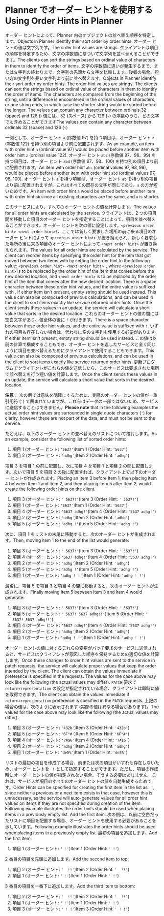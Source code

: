 # <a name="using-order-hints-in-planner"></a><span data-ttu-id="28b09-101">Planner でオーダー ヒントを使用する</span><span class="sxs-lookup"><span data-stu-id="28b09-101">Using Order Hints in Planner</span></span>

<span data-ttu-id="28b09-102">オーダー ヒントによって、Planner 内のオブジェクトの並べ替え順序を特定します。</span><span class="sxs-lookup"><span data-stu-id="28b09-102">Objects in Planner identify their sort order by order hints.</span></span> <span data-ttu-id="28b09-103">オーダー ヒントの値は文字列です。</span><span class="sxs-lookup"><span data-stu-id="28b09-103">The order hint values are strings.</span></span> <span data-ttu-id="28b09-104">クライアントは項目の順序を特定するため、文字の序数値に基づいて文字列を並べ替えることができます。</span><span class="sxs-lookup"><span data-stu-id="28b09-104">The clients can sort the strings based on ordinal value of characters in them to identify the order of items.</span></span> <span data-ttu-id="28b09-105">文字の序数値に違いが発生するまで、または文字列の終わりまで、文字列の先頭から文字を比較します。後者の場合、短い方の文字列を長い文字列より前に並べ替えます。</span><span class="sxs-lookup"><span data-stu-id="28b09-105">Objects in Planner identify their sort order by order hints. The order hint values are strings. The clients can sort the strings based on ordinal value of characters in them to identify the order of items. The characters are compared from the beginning of the string, until a difference is encountered in the ordinal values of characters, or one string ends, in which case the shorter string would be sorted before the longer. The values can contain any character between ordinals 32 (space) and 126 ()</span></span> <span data-ttu-id="28b09-106">値には、32 (スペース) から 126 (`~`) の序数のうち、どの文字でも含めることができます</span><span class="sxs-lookup"><span data-stu-id="28b09-106">The values can contain any character between ordinals 32 (space) and 126 (`~`)</span></span>

<span data-ttu-id="28b09-107">一例として、オーダー ヒント `a` (序数値 97) を持つ項目は、オーダー ヒント `z` (序数値 122) を持つ別の項目より前に配置されます。</span><span class="sxs-lookup"><span data-stu-id="28b09-107">As an example, an item with order hint `a` (ordinal value 97) would be placed before another item with order hint `z` (ordinal value 122).</span></span> <span data-ttu-id="28b09-108">オーダー ヒント `abc` (序数値 97、98、99) を持つ項目は、オーダー ヒント `abd` (序数値 97、98、100) を持つ別の項目より前に配置されます。</span><span class="sxs-lookup"><span data-stu-id="28b09-108">An item with order hint `abc` (ordinal values 97, 98, 99), would be placed before another item with order hint `abd` (ordinal values 97, 98, 100).</span></span> <span data-ttu-id="28b09-109">オーダー ヒント `a` を持つ項目は、オーダー ヒント `ab` を持つ別の項目より前に配置されますが、これはすべての既存の文字が同じであり、`a` の方が短いためです。</span><span class="sxs-lookup"><span data-stu-id="28b09-109">An item with order hint `a` would be placed before another item with order hint `ab` since all existing characters are the same, and `a` is shorter.</span></span>

<span data-ttu-id="28b09-110">このサービスにより、すべてのオーダー ヒントの値を計算します。</span><span class="sxs-lookup"><span data-stu-id="28b09-110">The values for all order hints are calculated by the service.</span></span> <span data-ttu-id="28b09-111">クライアントは、2 つの項目間を移動した項目のオーダー ヒントを指定することによって、項目を並べ替えることができます。オーダー ヒントを次の値に設定します。`<previous order hint> <next order hint>!`、ここでは新しく要求した場所の前に来る項目のオーダー ヒントによって `<previous order hint>` が置き換えられ、新しく要求した場所の後に来る項目のオーダー ヒントによって `<next order hint>` が置き換えられます。</span><span class="sxs-lookup"><span data-stu-id="28b09-111">The values for all order hints are calculated by the service. The client can reorder items by specifying the order hint for the item that got moved between two items with by setting the order hint to the following value: `<previous order hint> <next order hint>!`, where `<previous order hint>` is to be replaced by the order hint of the item that comes before the new desired location, and `<next order hint>` is to be replaced by the order hint of the item that comes after the new desired location. There is a space character between these order hint values, and the entire value is suffixed with . If either item isn't present, empty string should be used instead. This value can also be composed of previous calculations, and can be used in the client to sort items exactly like service returned order hints. Once the client sends these values in an update, the service will calculate a short value that sorts in the desired location.</span></span> <span data-ttu-id="28b09-112">これらのオーダー ヒントの値の間には空白文字があり、値全体の後に `!` が付きます。</span><span class="sxs-lookup"><span data-stu-id="28b09-112">There is a space character between these order hint values, and the entire value is suffixed with `!`.</span></span> <span data-ttu-id="28b09-113">いずれの項目も存在しない場合は、代わりに空の文字列を使用する必要があります。</span><span class="sxs-lookup"><span data-stu-id="28b09-113">If either item isn't present, empty string should be used instead.</span></span> <span data-ttu-id="28b09-114">この値は以前の計算で構成することもでき、オーダー ヒントを返したサービスと全く同じように項目を並べ替えるためにクライアントで使用することもできます。</span><span class="sxs-lookup"><span data-stu-id="28b09-114">This value can also be composed of previous calculations, and can be used in the client to sort items exactly like service returned order hints.</span></span> <span data-ttu-id="28b09-115">更新プログラムでクライアントがこれらの値を送信したら、このサービスは要求された場所で並べ替えを行う短い値を計算します。</span><span class="sxs-lookup"><span data-stu-id="28b09-115">Once the client sends these values in an update, the service will calculate a short value that sorts in the desired location.</span></span>

<span data-ttu-id="28b09-116">**注意：** 次の例では意味を明確にするために、実際のオーダー ヒントの値が一重引用符 (`'`) で囲まれていますが、これらはデータの一部ではないため、サービスに送信することはできません。</span><span class="sxs-lookup"><span data-stu-id="28b09-116">**Please note** that in the following examples the actual order hint values are surrounded in single quote characters (`'`) for clarity, however these are not part of the data, and must not be sent to the service.</span></span>
 
<span data-ttu-id="28b09-117">たとえば、以下のオーダー ヒントの並べ替えのリストについて検討します。</span><span class="sxs-lookup"><span data-stu-id="28b09-117">As an example, consider the following list of sorted order hints:</span></span>

1. <span data-ttu-id="28b09-118">項目 1 (オーダー ヒント: `'5637'`)</span><span class="sxs-lookup"><span data-stu-id="28b09-118">Item 1 (Order Hint: `'5637'`)</span></span>
2. <span data-ttu-id="28b09-119">項目 2 (オーダー ヒント: `'adhg'`)</span><span class="sxs-lookup"><span data-stu-id="28b09-119">Item 2 (Order Hint: `'adhg'`)</span></span>

<span data-ttu-id="28b09-120">項目 3 を項目 1 の前に配置し、次に項目 4 を項目 1 と項目 2 の間に配置します。次いで項目 5 を項目 2 の後に配置すれば、クライアント上で以下のオーダー ヒントが作成されます。</span><span class="sxs-lookup"><span data-stu-id="28b09-120">Placing an Item 3 before Item 1, then placing item 4 between Item 1 and Item 2, and then placing item 5 after Item 2, would create the following order hints on the client.</span></span> 

1. <span data-ttu-id="28b09-121">項目 3 (オーダー ヒント: `' 5637!'`)</span><span class="sxs-lookup"><span data-stu-id="28b09-121">Item 3 (Order Hint: `' 5637!'`)</span></span>
2. <span data-ttu-id="28b09-122">項目 1 (オーダー ヒント: `'5637'`)</span><span class="sxs-lookup"><span data-stu-id="28b09-122">Item 1 (Order Hint: `'5637'`)</span></span>
3. <span data-ttu-id="28b09-123">項目 4 (オーダー ヒント: `'5637 adhg!'`)</span><span class="sxs-lookup"><span data-stu-id="28b09-123">Item 4 (Order Hint: `'5637 adhg!'`)</span></span>
4. <span data-ttu-id="28b09-124">項目 2 (オーダー ヒント: `'adhg'`)</span><span class="sxs-lookup"><span data-stu-id="28b09-124">Item 2 (Order Hint: `'adhg'`)</span></span>
5. <span data-ttu-id="28b09-125">項目 5 (オーダー ヒント: `'adhg !'`)</span><span class="sxs-lookup"><span data-stu-id="28b09-125">Item 5 (Order Hint: `'adhg !'`)</span></span>

<span data-ttu-id="28b09-126">次に、項目 1 をリストの末尾に移動すると、次のオーダー ヒントが生成されます。</span><span class="sxs-lookup"><span data-stu-id="28b09-126">Then, moving item 1 to the end of the list would generate:</span></span>

1. <span data-ttu-id="28b09-127">項目 3 (オーダー ヒント: `' 5637!'`)</span><span class="sxs-lookup"><span data-stu-id="28b09-127">Item 3 (Order Hint: `' 5637!'`)</span></span>
2. <span data-ttu-id="28b09-128">項目 4 (オーダー ヒント: `'5637 adhg!'`)</span><span class="sxs-lookup"><span data-stu-id="28b09-128">Item 4 (Order Hint: `'5637 adhg!'`)</span></span>
3. <span data-ttu-id="28b09-129">項目 2 (オーダー ヒント: `'adhg'`)</span><span class="sxs-lookup"><span data-stu-id="28b09-129">Item 2 (Order Hint: `'adhg'`)</span></span>
4. <span data-ttu-id="28b09-130">項目 5 (オーダー ヒント: `'adhg !'`)</span><span class="sxs-lookup"><span data-stu-id="28b09-130">Item 5 (Order Hint: `'adhg !'`)</span></span>
5. <span data-ttu-id="28b09-131">項目 1 (オーダー ヒント: `'adhg ! !'`)</span><span class="sxs-lookup"><span data-stu-id="28b09-131">Item 1 (Order Hint: `'adhg ! !'`)</span></span>

<span data-ttu-id="28b09-132">最後に、項目 5 を項目 3 と項目 4 の間に移動すると、次のオーダー ヒントが生成されます。</span><span class="sxs-lookup"><span data-stu-id="28b09-132">Finally moving Item 5 between Item 3 and Item 4 would generate:</span></span>

1. <span data-ttu-id="28b09-133">項目 3 (オーダー ヒント: `' 5637!'`)</span><span class="sxs-lookup"><span data-stu-id="28b09-133">Item 3 (Order Hint: `' 5637!'`)</span></span>
2. <span data-ttu-id="28b09-134">項目 5 (オーダー ヒント: `' 5637! 5637 adhg!!'`)</span><span class="sxs-lookup"><span data-stu-id="28b09-134">Item 5 (Order Hint: `' 5637! 5637 adhg!!'`)</span></span>
3. <span data-ttu-id="28b09-135">項目 4 (オーダー ヒント: `'5637 adhg!'`)</span><span class="sxs-lookup"><span data-stu-id="28b09-135">Item 4 (Order Hint: `'5637 adhg!'`)</span></span>
4. <span data-ttu-id="28b09-136">項目 2 (オーダー ヒント: `'adhg'`)</span><span class="sxs-lookup"><span data-stu-id="28b09-136">Item 2 (Order Hint: `'adhg'`)</span></span>
5. <span data-ttu-id="28b09-137">項目 1 (オーダー ヒント: `'adhg ! !'`)</span><span class="sxs-lookup"><span data-stu-id="28b09-137">Item 1 (Order Hint: `'adhg ! !'`)</span></span>

<span data-ttu-id="28b09-138">オーダー ヒントの値に対するこれらの変更がパッチ要求のサービスに送信されると、サービスはクライアントが意図した順序を保持するための適切な値を計算します。</span><span class="sxs-lookup"><span data-stu-id="28b09-138">Once these changes to order hint values are sent to the service in patch requests, the service will calculate proper values that keep the order intended by the client. The client can obtain the values immediate if  preference is specified in the  requests. The values for the case above may look like the following (the actual values may differ).</span></span> <span data-ttu-id="28b09-139">`PATCH` 要求で `return=representation` の設定が指定されている場合、クライアントは即時に値を取得できます。</span><span class="sxs-lookup"><span data-stu-id="28b09-139">The client can obtain the values immediate if `return=representation` preference is specified in the `PATCH` requests.</span></span> <span data-ttu-id="28b09-140">上記の場合の値は、次のように表示されます (実際の値は異なる場合があります)。</span><span class="sxs-lookup"><span data-stu-id="28b09-140">The values for the case above may look like the following (the actual values may differ).</span></span> 

1. <span data-ttu-id="28b09-141">項目 3 (オーダー ヒント: `'432b'`)</span><span class="sxs-lookup"><span data-stu-id="28b09-141">Item 3 (Order Hint: `'432b'`)</span></span>
2. <span data-ttu-id="28b09-142">項目 5 (オーダー ヒント: `'6F"#'`)</span><span class="sxs-lookup"><span data-stu-id="28b09-142">Item 5 (Order Hint: `'6F"#'`)</span></span>
3. <span data-ttu-id="28b09-143">項目 4 (オーダー ヒント: `'7A$6'`)</span><span class="sxs-lookup"><span data-stu-id="28b09-143">Item 4 (Order Hint: `'7A$6'`)</span></span>
4. <span data-ttu-id="28b09-144">項目 2 (オーダー ヒント: `'adhg'`)</span><span class="sxs-lookup"><span data-stu-id="28b09-144">Item 2 (Order Hint: `'adhg'`)</span></span>
5. <span data-ttu-id="28b09-145">項目 1 (オーダー ヒント: `'de5%'`)</span><span class="sxs-lookup"><span data-stu-id="28b09-145">Item 1 (Order Hint: `'de5%'`)</span></span>

<span data-ttu-id="28b09-146">リストの最初の項目を作成する場合、前または次の項目がいずれも存在しないため、オーダー ヒントを ` !` として指定することができます。ただし、項目の作成時にオーダー ヒントの値が指定されない場合、そうする必要はありません。これは、サービスが項目のすべてのオーダー ヒントの値を自動生成するためです。</span><span class="sxs-lookup"><span data-stu-id="28b09-146">Order Hints can be specified for creating the first item in the list as ` !`, since neither a previous or a next item exists in that case, however this is unnecessary, as the service will auto-generate values for all order hint values on items if they are not specified during creation of the item. Following example illustrates the order hints should be used when placing items in a previously empty list. Add the first item:</span></span> <span data-ttu-id="28b09-147">次の例は、以前に空白だったリストに項目を配置する場合、オーダー ヒントを使用する必要があることを示しています。</span><span class="sxs-lookup"><span data-stu-id="28b09-147">Following example illustrates the order hints should be used when placing items in a previously empty list.</span></span>
<span data-ttu-id="28b09-148">最初の項目を追加します。</span><span class="sxs-lookup"><span data-stu-id="28b09-148">Add the first item:</span></span>

1. <span data-ttu-id="28b09-149">項目 1 (オーダー ヒント: `' !'`)</span><span class="sxs-lookup"><span data-stu-id="28b09-149">Item 1 (Order Hint: `' !'`)</span></span>

<span data-ttu-id="28b09-150">2 番目の項目を先頭に追加します。</span><span class="sxs-lookup"><span data-stu-id="28b09-150">Add the second item to top:</span></span>

1. <span data-ttu-id="28b09-151">項目 2 (オーダー ヒント: `'  !!'`)</span><span class="sxs-lookup"><span data-stu-id="28b09-151">Item 2 (Order Hint: `'  !!'`)</span></span>
2. <span data-ttu-id="28b09-152">項目 1 (オーダー ヒント: `' !'`)</span><span class="sxs-lookup"><span data-stu-id="28b09-152">Item 1 (Order Hint: `' !'`)</span></span>

<span data-ttu-id="28b09-153">3 番目の項目を一番下に追加します。</span><span class="sxs-lookup"><span data-stu-id="28b09-153">Add the third item to bottom:</span></span>

1. <span data-ttu-id="28b09-154">項目 2 (オーダー ヒント: `'  !!'`)</span><span class="sxs-lookup"><span data-stu-id="28b09-154">Item 2 (Order Hint: `'  !!'`)</span></span>
2. <span data-ttu-id="28b09-155">項目 1 (オーダー ヒント: `' !'`)</span><span class="sxs-lookup"><span data-stu-id="28b09-155">Item 1 (Order Hint: `' !'`)</span></span>
3. <span data-ttu-id="28b09-156">項目 3 (オーダー ヒント: `' ! !'`)</span><span class="sxs-lookup"><span data-stu-id="28b09-156">Item 3 (Order Hint: `' ! !'`)</span></span>







